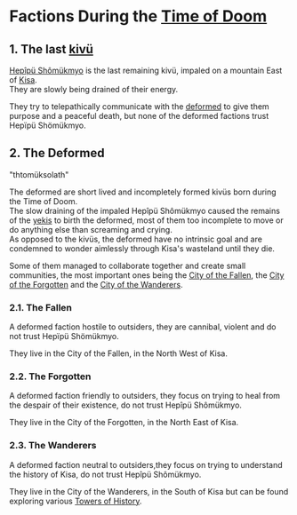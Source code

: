 
# Factions During the [Time of Doom](<../History of Kisa.md#3-time-of-doom>)

## 1. The last [kivü](../Kivümi%20Language/Kivümi%20Dictionary/kivü.md)

[Hepîpü Shômükmyo](../Characters/Hepîpü%20Shômükmyo.md) is the last remaining kivü, impaled on a mountain East of [Kisa](../Kivümi%20Language/Kivümi%20Dictionary/Kisa.md).  
They are slowly being drained of their energy.  

They try to telepathically communicate with the [deformed](#2-the-deformed) to give them purpose and a peaceful death, but none of the deformed factions trust Hepïpü Shömükmyo.  

## 2. The Deformed

"thtomüksolath"

The deformed are short lived and incompletely formed kivüs born during the Time of Doom.  
The slow draining of the impaled Hepîpü Shômükmyo caused the remains of the [yekis](../Kivümi%20Language/Kivümi%20Dictionary/yeki.md) to birth the deformed, most of them too incomplete to move or do anything else than screaming and crying.  
As opposed to the kivüs, the deformed have no intrinsic goal and are condemned to wonder aimlessly through Kisa's wasteland until they die.  

Some of them managed to collaborate together and create small communities, the most important ones being the [City of the Fallen](../Notable%20Locations/City%20of%20the%20Fallen.md), the [City of the Forgotten](../Notable%20Locations/City%20of%20the%20Forgotten.md) and the [City of the Wanderers](../Notable%20Locations/City%20of%20the%20Wanderers.md).  

### 2.1. The Fallen

A deformed faction hostile to outsiders, they are cannibal, violent and do not trust Hepïpü Shömükmyo.  

They live in the City of the Fallen, in the North West of Kisa.  

### 2.2. The Forgotten

A deformed faction friendly to outsiders, they focus on trying to heal from the despair of their existence, do not trust Hepîpü Shômükmyo.  

They live in the City of the Forgotten, in the North East of Kisa.  

### 2.3. The Wanderers 

A deformed faction neutral to outsiders,they focus on trying to understand the history of Kisa, do not trust Hepîpü Shômükmyo.  

They live in the City of the Wanderers, in the South of Kisa but can be found exploring various [Towers of History](./Towers%20of%20History.md).  